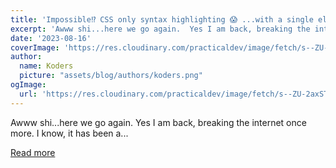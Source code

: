 ```yaml
---
title: 'Impossible⁉️ CSS only syntax highlighting 😱 ...with a single element and GRADIENTS 🤯'
excerpt: 'Awww shi...here we go again.  Yes I am back, breaking the internet once more. I know, it has been a...'
date: '2023-08-16'
coverImage: 'https://res.cloudinary.com/practicaldev/image/fetch/s--ZU-2axST--/c_imagga_scale,f_auto,fl_progressive,h_420,q_auto,w_1000/https://dev-to-uploads.s3.amazonaws.com/uploads/articles/f8afrf5y9mwf4uq3ss1o.png'
author:
  name: Koders
  picture: "assets/blog/authors/koders.png"
ogImage:
  url: 'https://res.cloudinary.com/practicaldev/image/fetch/s--ZU-2axST--/c_imagga_scale,f_auto,fl_progressive,h_420,q_auto,w_1000/https://dev-to-uploads.s3.amazonaws.com/uploads/articles/f8afrf5y9mwf4uq3ss1o.png'
---
```


Awww shi...here we go again.  Yes I am back, breaking the internet once more. I know, it has been a...

[Read more](https://dev.to/grahamthedev/impossible-css-only-js-syntax-highlighting-with-a-single-element-and-gradients-243j)
